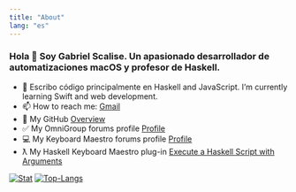 ```yaml
---
title: "About"
lang: "es"
---
```


### Hola 👋 Soy Gabriel Scalise. Un apasionado desarrollador de automatizaciones macOS y profesor de Haskell.

- 🌱 Escribo código principalmente en Haskell and JavaScript. I’m currently learning Swift and web development.
- 📫 How to reach me: [Gmail](mailto:gabriels8020@gmail.com)
- 🐯 My GitHub [Overview](https://github.com/unlocked2412)
- ✅ My OmniGroup forums profile [Profile](https://discourse.omnigroup.com/u/unlocked2412/summary)
- 💻 My Keyboard Maestro forums profile [Profile](https://forum.keyboardmaestro.com/u/unlocked2412/summary)
- ƛ My Haskell Keyboard Maestro plug-in [Execute a Haskell Script with Arguments](https://forum.keyboardmaestro.com/t/execute-a-haskell-script-with-arguments/25884/9)

[![Stat](https://github-readme-stats.vercel.app/api?username=unlocked2412&count_private=true&show_icons=true&line_height=20&theme=default)](https://github.com/unlocked2412)
[![Top-Langs](https://github-readme-stats.vercel.app/api/top-langs/?username=unlocked2412&layout=compact&hide=HTML,PostScript&theme=default_repocard)](https://github.com/unlocked2412)